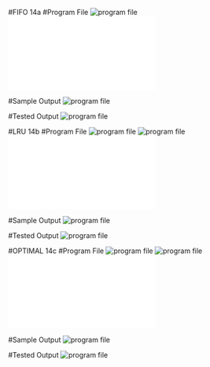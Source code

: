 #FIFO 14a
#Program File
![program file](FIFO_CODE_584.PNG)
![program file](FIFO_584.c)

#Sample Output
![program file](FIFO_IO_584.PNG)

#Tested Output
![program file](FIFO_EO_584.PNG)



#LRU 14b
#Program File
![program file](LRU_CODE_584.PNG)
![program file](LRU_CODE1_584.PNG)
![program file](LRU_584.c)

#Sample Output
![program file](LRU_IO_584.PNG)

#Tested Output
![program file](LRU_EO_584.PNG)



#OPTIMAL 14c
#Program File
![program file](OPTIMAL_CODE_584.PNG)
![program file](OPTIMAL_CODE1_584.PNG)
![program file](OPTIMAL_584.c)

#Sample Output
![program file](OPTIMAL_IO_584.PNG)

#Tested Output
![program file](OPTIMAL_EO_584.PNG)
